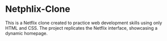 # Netphlix-Clone
This is a Netflix clone created to practice web development skills using only HTML and CSS. The project replicates the Netflix interface, showcasing a dynamic homepage.
